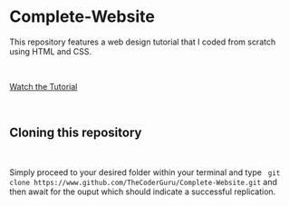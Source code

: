 # Complete-Website

This repository features a web design tutorial that I coded from scratch using HTML and CSS.

<br>

[Watch the Tutorial](https://www.youtube.com/watch?v=oYRda7UtuhA)

<br>


## Cloning this repository

<br>

Simply proceed to your desired folder within your terminal and type ```
git clone https://www.github.com/TheCoderGuru/Complete-Website.git``` and then await for the ouput which should indicate a successful replication.

<br>
